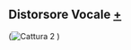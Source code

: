 ## Distorsore Vocale [+](https://editor.p5js.org/lucrezia1234/full/_I-P8XQeo)

(![Cattura 2](https://user-images.githubusercontent.com/79698027/132414306-82309422-cf99-436a-8054-efbfd4fd141b.JPG)
)
